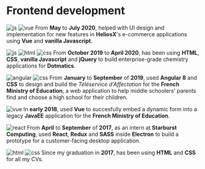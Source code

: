 # Frontend development

![js][js]
![vue][vue]
From **May** to **July 2020**, helped with UI design and implementation for new
features in **HeliosX**'s e-commerce applications using **Vue** and **vanilla
Javascript**.

![js][js]
![html][html]
![css][css]
From **October 2019** to **April 2020**, has been using **HTML**, **CSS**,
**vanilla Javascript** and **jQuery** to build enterprise-grade chemistry
applications for **Dotmatics**.

![angular][angular]
![css][css]
From **January** to **September** of **2019**, used **Angular 8** and **CSS** to
design and build the _Téléservice d'Affectation_ for the **French Ministry of
Education**, a web application to help middle schoolers' parents find and choose
a high school for their children.

![vue][vue]
In **early 2018**, used **Vue** to succesfully embed a dynamic form into a
legacy **JavaEE** application for the **French Ministry of Education**.

![react][react]
From **April** to **September** of **2017**, as an intern at **Starburst
Computing**, used **React**, **Redux** and **SASS** inside **Electron** to build
a prototype for a customer-facing desktop application.

![html][html]
![css][css]
Since my graduation in **2017**, has been using **HTML** and **CSS** for all my
CVs.

[js]: images/logos/js.svg
[vue]: images/logos/vue.svg
[html]: images/logos/html.svg
[css]: images/logos/css.svg
[angular]: images/logos/angular.svg
[react]: images/logos/react.svg

